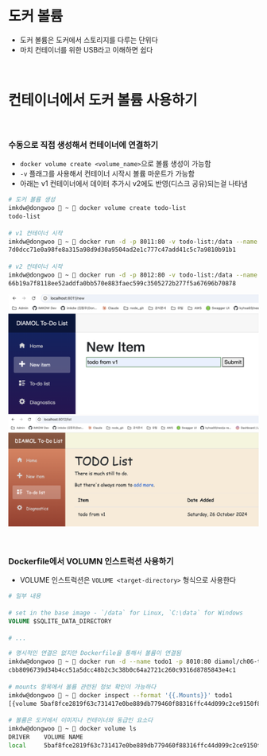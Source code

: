 # 도커 볼륨

- 도커 볼륨은 도커에서 스토리지를 다루는 단위다
- 마치 컨테이너를 위한 USB라고 이해하면 쉽다

<br>

# 컨테이너에서 도커 볼륨 사용하기

<br>

### 수동으로 직접 생성해서 컨테이너에 연결하기

- `docker volume create <volume_name>`으로 볼륨 생성이 가능함
- `-v` 플래그를 사용해서 컨테이너 시작시 볼륨 마운트가 가능함
- 아래는 v1 컨테이너에서 데이터 추가시 v2에도 반영(디스크 공유)되는걸 나타냄

```bash
# 도커 볼륨 생성
imkdw@dongwoo  ~  docker volume create todo-list
todo-list

# v1 컨테이너 시작
imkdw@dongwoo  ~  docker run -d -p 8011:80 -v todo-list:/data --name todo-v1 diamol/ch06-todo-list
7d0dcc71e0a98fe8a315a98d9d30a9504ad2e1c777c47add41c5c7a9810b91b1

# v2 컨테이너 시작
imkdw@dongwoo  ~  docker run -d -p 8012:80 -v todo-list:/data --name todo-v2 diamol/ch06-todo-list:v2
66b19a7f8118ee52addfa0bb570e883faec599c3505272b277f5a67696b70878
```

![alt text](image-2.png)
![alt text](image-1.png)

<br>

### Dockerfile에서 VOLUMN 인스트럭션 사용하기

- VOLUME 인스트럭션은 `VOLUME <target-directory>` 형식으로 사용한다

```dockerfile
# 일부 내용

# set in the base image - `/data` for Linux, `C:\data` for Windows
VOLUME $SQLITE_DATA_DIRECTORY

# ...
```

```bash
# 명시적인 연결은 없지만 Dockerfile을 통해서 볼륨이 연결됨
imkdw@dongwoo  ~  docker run -d --name todo1 -p 8010:80 diamol/ch06-todo-list
cbb8096739d34b4cc51a5dcc48b2c3c38b0c64a2721c260c9316d8785843e4c1

# mounts 항목에서 볼륨 관련된 정보 확인이 가능하다
imkdw@dongwoo  ~  docker inspect --format '{{.Mounts}}' todo1
[{volume 5baf8fce2819f63c731417e0be889db779460f88316ffc44d099c2ce9150f8f3 /var/lib/docker/volumes/5baf8fce2819f63c731417e0be889db779460f88316ffc44d099c2ce9150f8f3/_data /data local  true }]

# 볼륨은 도커에서 이미지나 컨테이너와 동급인 요소다
imkdw@dongwoo  ~  docker volume ls
DRIVER    VOLUME NAME
local     5baf8fce2819f63c731417e0be889db779460f88316ffc44d099c2ce9150f8f3
```
